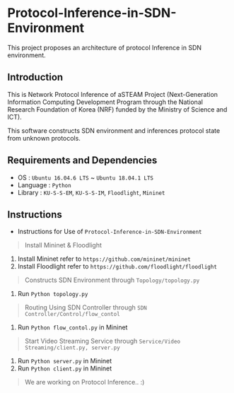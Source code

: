 # Protocol-Inference-in-SDN-Environment
This project proposes an architecture of protocol Inference in SDN environment.

## Introduction
This is Network Protocol Inference of aSTEAM Project (Next-Generation Information Computing Development Program through the National Research Foundation of Korea (NRF) funded by the Ministry of Science and ICT). 

This software constructs SDN environment and inferences protocol state from unknown protocols.

## Requirements and Dependencies
* OS : `Ubuntu 16.04.6 LTS` ~ `Ubuntu 18.04.1 LTS`
* Language : `Python`
* Library : `KU-S-S-EM`, `KU-S-S-IM`, `Floodlight`, `Mininet`

## Instructions
* Instructions for Use of `Protocol-Inference-in-SDN-Environment`

> Install Mininet & Floodlight
  1. Install Mininet refer to `https://github.com/mininet/mininet`
  2. Install Floodlight refer to `https://github.com/floodlight/floodlight`
  
> Constructs SDN Environment through `Topology/topology.py`
  1. Run `Python topology.py`
  
> Routing Using SDN Controller through `SDN Controller/Control/flow_contol`  
  1. Run `Python flow_contol.py` in Mininet
  
> Start Video Streaming Service through `Service/Video Streaming/client.py, server.py`  
  1. Run `Python server.py` in Mininet
  2. Run `Python client.py` in Mininet
  
> We are working on Protocol Inference.. :)
  
